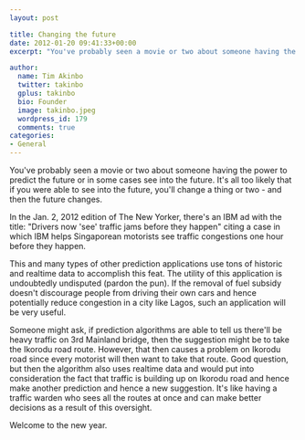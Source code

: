```yaml
---
layout: post

title: Changing the future
date: 2012-01-20 09:41:33+00:00
excerpt: "You've probably seen a movie or two about someone having the power to predict the future or in some cases see into the future. It's all too likely that..."

author:
  name: Tim Akinbo
  twitter: takinbo
  gplus: takinbo 
  bio: Founder
  image: takinbo.jpeg
  wordpress_id: 179
  comments: true
categories:
- General
---
```


You've probably seen a movie or two about someone having the power to predict the future or in some cases see into the future. It's all too likely that if you were able to see into the future, you'll change a thing or two - and then the future changes.

In the Jan. 2, 2012 edition of The New Yorker, there's an IBM ad with the title: "Drivers now 'see' traffic jams before they happen" citing a case in which IBM helps Singaporean motorists see traffic congestions one hour before they happen.

This and many types of other prediction applications use tons of historic and realtime data to accomplish this feat. The utility of this application is undoubtedly undisputed (pardon the pun). If the removal of fuel subsidy doesn't discourage people from driving their own cars and hence potentially reduce congestion in a city like Lagos, such an application will be very useful.

Someone might ask, if prediction algorithms are able to tell us there'll be heavy traffic on 3rd Mainland bridge, then the suggestion might be to take the Ikorodu road route. However, that then causes a problem on Ikorodu road since every motorist will then want to take that route. Good question, but then the algorithm also uses realtime data and would put into consideration the fact that traffic is building up on Ikorodu road and hence make another prediction and hence a new suggestion. It's like having a traffic warden who sees all the routes at once and can make better decisions as a result of this oversight.

Welcome to the new year.
